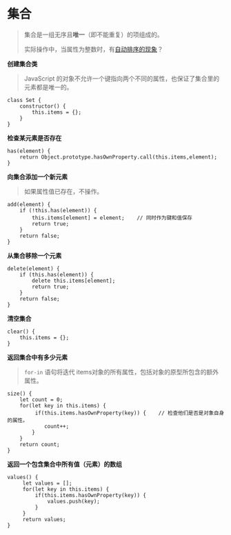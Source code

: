 # 集合  
> 集合是一组无序且**唯一**（即不能重复）的项组成的。
> 
> 实际操作中，当属性为整数时，有[自动排序的现象](https://blog.csdn.net/ccnacyq/article/details/109172104)？  

**创建集合类**  
> JavaScript 的对象不允许一个键指向两个不同的属性，也保证了集合里的元素都是唯一的。  
```
class Set {
    constructor() {
        this.items = {};
    } 
} 
```  
**检查某元素是否存在**  
```
has(element) {
    return Object.prototype.hasOwnProperty.call(this.items,element);
}
```  
**向集合添加一个新元素**  
> 如果属性值已存在，不操作。  
```
add(element) {
    if (!this.has(element)) {             
        this.items[element] = element;    // 同时作为键和值保存
        return true;
    }
    return false;
}
```  
**从集合移除一个元素**  
```
delete(element) {
    if (this.has(element)) {
        delete this.items[element];
        return true;
    }
    return false;
}
```  
**清空集合**  
```
clear() {
    this.items = {};
}
```  
**返回集合中有多少元素**  
> `for-in` 语句将迭代 items对象的所有属性，包括对象的原型所包含的额外属性。  
```
size() {
    let count = 0;
    for(let key in this.items) {    
         if(this.items.hasOwnProperty(key)) {    // 检查他们是否是对象自身的属性。
            count++;
        }
    }
    return count;
}
```   
**返回一个包含集合中所有值（元素）的数组**  
```
values() {
     let values = [];
     for(let key in this.items) {
         if(this.items.hasOwnProperty(key)) {
             values.push(key);
         }
     }
     return values;
}
```

